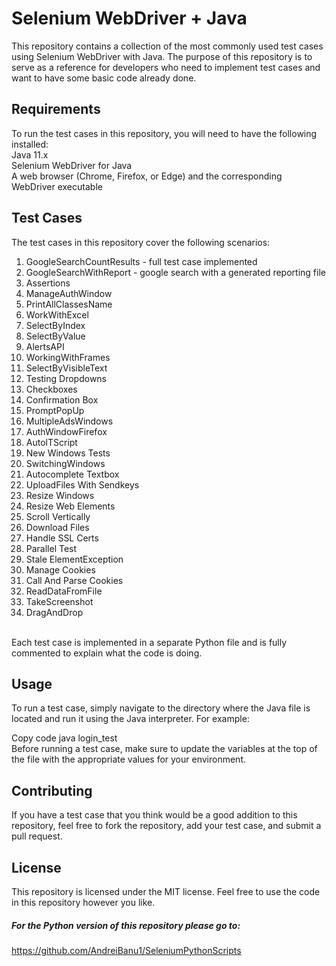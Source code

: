 # Selenium WebDriver + Java
This repository contains a collection of the most commonly used test cases using Selenium WebDriver with Java. The purpose of this repository is to serve as a reference for developers who need to implement test cases and want to have some basic code already done.

## Requirements <br>
To run the test cases in this repository, you will need to have the following installed: <br>
Java 11.x <br>
Selenium WebDriver for Java<br> 
A web browser (Chrome, Firefox, or Edge) and the corresponding WebDriver executable<br>

## Test Cases 
The test cases in this repository cover the following scenarios:<br>
1. GoogleSearchCountResults - full test case implemented <br>
2. GoogleSearchWithReport - google search with a generated reporting file <br>
3. Assertions <br>
4. ManageAuthWindow <br>
5. PrintAllClassesName <br>
6. WorkWithExcel <br>
7. SelectByIndex <br>
8. SelectByValue <br>
9. AlertsAPI <br>
10. WorkingWithFrames <br>
11. SelectByVisibleText <br>
12. Testing Dropdowns <br>
13. Checkboxes <br>
14. Confirmation Box <br>
15. PromptPopUp <br>
16. MultipleAdsWindows <br>
17. AuthWindowFirefox <br>
18. AutolTScript <br>
19. New Windows Tests <br>
20. SwitchingWindows <br>
21. Autocomplete Textbox <br>
22. UploadFiles With Sendkeys <br>
23. Resize Windows <br>
24. Resize Web Elements <br>
25. Scroll Vertically<br>
26. Download Files<br>
27. Handle SSL Certs <br>
28. Parallel Test<br>
29. Stale ElementException<br>
30. Manage Cookies<br>
31. Call And Parse Cookies <br>
32. ReadDataFromFile <br>
33. TakeScreenshot <br>
34. DragAndDrop<br>
<br>
Each test case is implemented in a separate Python file and is fully commented to explain what the code is doing.

## Usage 
To run a test case, simply navigate to the directory where the Java file is located and run it using the Java interpreter. For example:

Copy code 
java login_test <br>
Before running a test case, make sure to update the variables at the top of the file with the appropriate values for your environment.
<br>

## Contributing
If you have a test case that you think would be a good addition to this repository, feel free to fork the repository, add your test case, and submit a pull request.

## License 
This repository is licensed under the MIT license. Feel free to use the code in this repository however you like.

##### For the Python version of this repository please go to: <br>
https://github.com/AndreiBanu1/SeleniumPythonScripts
